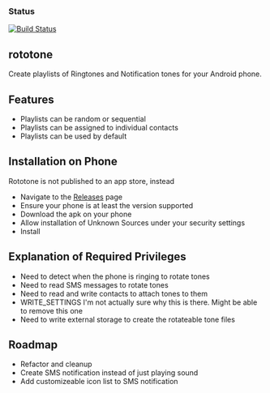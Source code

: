 ### Status
[![Build Status](https://travis-ci.org/chad-autry/rototone.svg?branch=master)](https://travis-ci.org/chad-autry/rototone)

## rototone
Create playlists of Ringtones and Notification tones for your Android phone.

## Features
* Playlists can be random or sequential
* Playlists can be assigned to individual contacts
* Playlists can be used by default

## Installation on Phone
Rototone is not published to an app store, instead
* Navigate to the [Releases](https://github.com/chad-autry/rototone/releases) page
* Ensure your phone is at least the version supported
* Download the apk on your phone
* Allow installation of Unknown Sources under your security settings
* Install

## Explanation of Required Privileges
* Need to detect when the phone is ringing to rotate tones
* Need to read SMS messages to rotate tones
* Need to read and write contacts to attach tones to them
* WRITE_SETTINGS I'm not actually sure why this is there. Might be able to remove this one
* Need to write external storage to create the rotateable tone files

## Roadmap
* Refactor and cleanup
* Create SMS notification instead of just playing sound
* Add customizeable icon list to SMS notification
